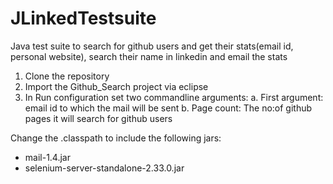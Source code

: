 JLinkedTestsuite
================

Java test suite to search for github users and get their stats(email id, personal website), search their name in linkedin and email the stats

1. Clone the repository
2. Import the Github_Search project via eclipse
3. In Run configuration set two commandline arguments:
   a. First argument: email id to which the mail will be sent
   b. Page count: The no:of github pages it will search for github users

Change the .classpath to include the following jars:
- mail-1.4.jar
- selenium-server-standalone-2.33.0.jar

